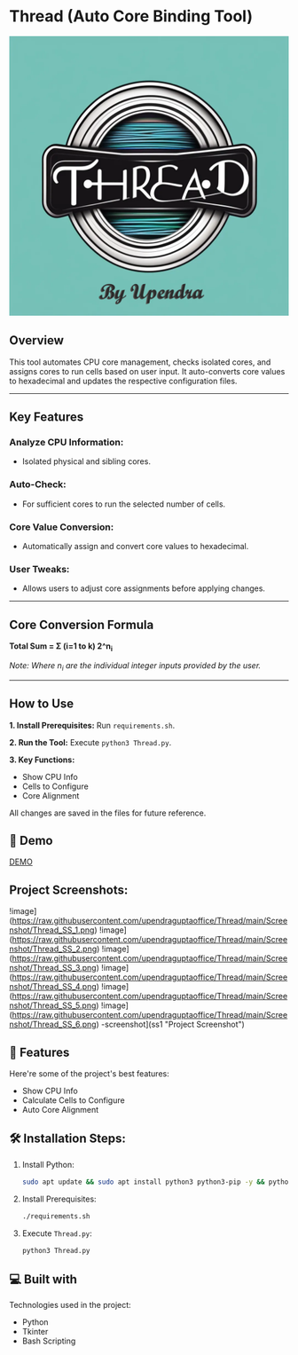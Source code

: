 # Thread (Auto Core Binding Tool)

![project-image](https://raw.githubusercontent.com/upendraguptaoffice/Thread/main/Thread.png)

## Overview
This tool automates CPU core management, checks isolated cores, and assigns cores to run cells based on user input. It auto-converts core values to hexadecimal and updates the respective configuration files.

---

## Key Features

### Analyze CPU Information:
- Isolated physical and sibling cores.

### Auto-Check:
- For sufficient cores to run the selected number of cells.

### Core Value Conversion:
- Automatically assign and convert core values to hexadecimal.

### User Tweaks:
- Allows users to adjust core assignments before applying changes.

---

## Core Conversion Formula

**Total Sum = Σ (i=1 to k) 2^n<sub>i</sub>**

*Note: Where n<sub>i</sub> are the individual integer inputs provided by the user.*

---

## How to Use

**1. Install Prerequisites:**
Run `requirements.sh`.

**2. Run the Tool:**
Execute `python3 Thread.py`.

**3. Key Functions:**
- Show CPU Info
- Cells to Configure
- Core Alignment

All changes are saved in the files for future reference.

## 🚀 Demo

[DEMO](DEMO)

## Project Screenshots:

!image](https://raw.githubusercontent.com/upendraguptaoffice/Thread/main/Screenshot/Thread_SS_1.png)
!image](https://raw.githubusercontent.com/upendraguptaoffice/Thread/main/Screenshot/Thread_SS_2.png)
!image](https://raw.githubusercontent.com/upendraguptaoffice/Thread/main/Screenshot/Thread_SS_3.png)
!image](https://raw.githubusercontent.com/upendraguptaoffice/Thread/main/Screenshot/Thread_SS_4.png)
!image](https://raw.githubusercontent.com/upendraguptaoffice/Thread/main/Screenshot/Thread_SS_5.png)
!image](https://raw.githubusercontent.com/upendraguptaoffice/Thread/main/Screenshot/Thread_SS_6.png)
-screenshot](ss1 "Project Screenshot")

## 🧐 Features

Here're some of the project's best features:
- Show CPU Info
- Calculate Cells to Configure
- Auto Core Alignment

## 🛠️ Installation Steps:

1. Install Python:

    ```bash
    sudo apt update && sudo apt install python3 python3-pip -y && python3 --version && pip3 --version
    ```

2. Install Prerequisites:

    ```bash
    ./requirements.sh
    ```

3. Execute `Thread.py`:

    ```bash
    python3 Thread.py
    ```

## 💻 Built with

Technologies used in the project:
- Python
- Tkinter
- Bash Scripting
